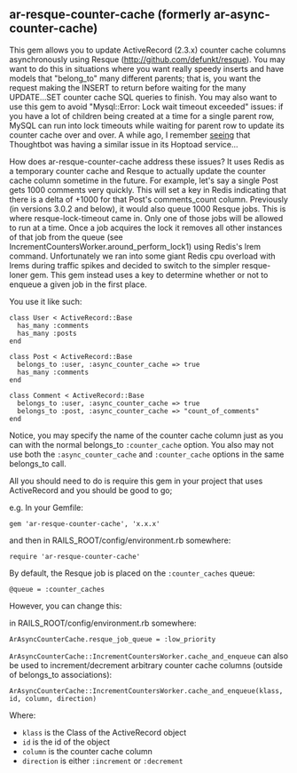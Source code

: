 ar-resque-counter-cache (formerly ar-async-counter-cache)
---------------------------------------------------------

This gem allows you to update ActiveRecord (2.3.x) counter cache columns
asynchronously using Resque (http://github.com/defunkt/resque). You may want to
do this in situations where you want really speedy inserts and have models that
"belong_to" many different parents; that is, you want the request making the
INSERT to return before waiting for the many UPDATE...SET counter cache SQL
queries to finish. You may also want to use this gem to avoid "Mysql::Error:
Lock wait timeout exceeded" issues: if you have a lot of children being created
at a time for a single parent row, MySQL can run into lock timeouts while
waiting for parent row to update its counter cache over and over. A while ago,
I remember
[seeing](http://robots.thoughtbot.com/post/159805685/tuning-the-toad) that
Thoughtbot was having a similar issue in its Hoptoad service...

How does ar-resque-counter-cache address these issues? It uses Redis as a
temporary counter cache and Resque to actually update the counter cache column
sometime in the future. For example, let's say a single Post gets 1000 comments
very quickly. This will set a key in Redis indicating that there is a delta of
+1000 for that Post's comments_count column. Previously (in versions 3.0.2 and
below), it would also queue 1000 Resque jobs. This is where resque-lock-timeout
came in. Only one of those jobs will be allowed to run at a time. Once a job
acquires the lock it removes all other instances of that job from the queue
(see IncrementCountersWorker.around\_perform\_lock1) using Redis's lrem
command. Unfortunately we ran into some giant Redis cpu overload with lrems
during traffic spikes and decided to switch to the simpler resque-loner gem.
This gem instead uses a key to determine whether or not to enqueue a given job
in the first place.

You use it like such:

    class User < ActiveRecord::Base
      has_many :comments
      has_many :posts
    end
    
    class Post < ActiveRecord::Base
      belongs_to :user, :async_counter_cache => true
      has_many :comments
    end
    
    class Comment < ActiveRecord::Base
      belongs_to :user, :async_counter_cache => true
      belongs_to :post, :async_counter_cache => "count_of_comments"
    end

Notice, you may specify the name of the counter cache column just as you can
with the normal belongs_to `:counter_cache` option. You also may not use both
the `:async_counter_cache` and `:counter_cache` options in the same belongs_to
call.

All you should need to do is require this gem in your project that uses
ActiveRecord and you should be good to go;

e.g. In your Gemfile:

    gem 'ar-resque-counter-cache', 'x.x.x'

and then in RAILS_ROOT/config/environment.rb somewhere:

    require 'ar-resque-counter-cache'

By default, the Resque job is placed on the `:counter_caches` queue:

    @queue = :counter_caches

However, you can change this:

in RAILS_ROOT/config/environment.rb somewhere:

    ArAsyncCounterCache.resque_job_queue = :low_priority

`ArAsyncCounterCache::IncrementCountersWorker.cache_and_enqueue` can also be
used to increment/decrement arbitrary counter cache columns (outside of
belongs_to associations):

    ArAsyncCounterCache::IncrementCountersWorker.cache_and_enqueue(klass, id, column, direction)

Where:

 * `klass` is the Class of the ActiveRecord object
 * `id` is the id of the object
 * `column` is the counter cache column
 * `direction` is either `:increment` or `:decrement`
